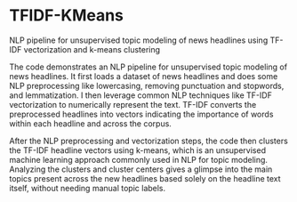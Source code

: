 # TFIDF-KMeans
NLP pipeline for unsupervised topic modeling of news headlines using TF-IDF vectorization and k-means clustering

The code demonstrates an NLP pipeline for unsupervised topic modeling of news headlines. It first loads a dataset of news headlines and does some NLP preprocessing like lowercasing, removing punctuation and stopwords, and lemmatization. I then leverage common NLP techniques like TF-IDF vectorization to numerically represent the text. TF-IDF converts the preprocessed headlines into vectors indicating the importance of words within each headline and across the corpus.

After the NLP preprocessing and vectorization steps, the code then clusters the TF-IDF headline vectors using k-means, which is an unsupervised machine learning approach commonly used in NLP for topic modeling. Analyzing the clusters and cluster centers gives a glimpse into the main topics present across the new headlines based solely on the headline text itself, without needing manual topic labels.

